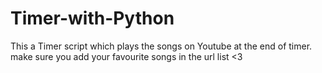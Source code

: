 # Timer-with-Python
This a Timer script which plays the songs on Youtube at the end of timer.
make sure you add your favourite songs in the url list <3
